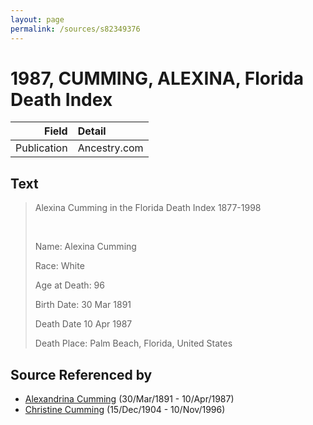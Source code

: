```yaml
---
layout: page
permalink: /sources/s82349376
---
```


# 1987, CUMMING, ALEXINA, Florida Death Index

Field | Detail
---:|:---
Publication | Ancestry.com

## Text

> Alexina Cumming in the Florida Death Index 1877-1998
>
> <br/>
>
> Name: Alexina Cumming
>
> Race: White
>
> Age at Death: 96
>
> Birth Date: 30 Mar 1891
>
> Death Date 10 Apr 1987
>
> Death Place: Palm Beach, Florida, United States
>

## Source Referenced by

* [Alexandrina Cumming](../people/@57186713@-alexandrina-cumming-b1891-3-30-d1987-4-10.md) (30/Mar/1891 - 10/Apr/1987)
* [Christine Cumming](../people/@24328630@-christine-cumming-b1904-12-15-d1996-11-10.md) (15/Dec/1904 - 10/Nov/1996)
